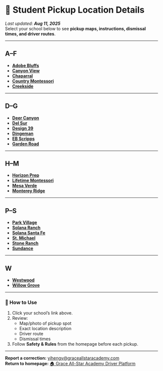 # 📍 Student Pickup Location Details

_Last updated: **Aug 11, 2025**_  
Select your school below to see **pickup maps, instructions, dismissal times, and driver routes**.

---

## A–F
- [**Adobe Bluffs**](Pickup_Location/Adobe_Bluffs.md)
- [**Canyon View**](Pickup_Location/Canyon_View.md)
- [**Chaparral**](Pickup_Location/Chaparral.md)
- [**Country Montessori**](Pickup_Location/Country.md)
- [**Creekside**](Pickup_Location/Creekside.md)

---

## D–G
- [**Deer Canyon**](Pickup_Location/Deer_Canyon.md)
- [**Del Sur**](Pickup_Location/Del_Sur.md)
- [**Design 39**](Pickup_Location/Design_39.md)
- [**Dingeman**](Pickup_Location/Dingeman.md)
- [**EB Scripps**](Pickup_Location/EB_Scripps.md)
- [**Garden Road**](Pickup_Location/Garden_Road.md)

---

## H–M
- [**Horizon Prep**](Pickup_Location/Horizon_Prep.md)
- [**Lifetime Montessori**](Pickup_Location/Lifetime.md)
- [**Mesa Verde**](Pickup_Location/Mesa_Verde.md)
- [**Monterey Ridge**](Pickup_Location/Monterey_Ridge.md)

---

## P–S
- [**Park Village**](Pickup_Location/Park_Village.md)
- [**Solana Ranch**](Pickup_Location/Solana_Ranch.md)
- [**Solana Santa Fe**](Pickup_Location/Solana_Santa_Fe.md)
- [**St. Michael**](Pickup_Location/St_Michael.md)
- [**Stone Ranch**](Pickup_Location/Stone_Ranch.md)
- [**Sundance**](Pickup_Location/Sundance.md)

---

## W
- [**Westwood**](Pickup_Location/Westwood.md)
- [**Willow Grove**](Pickup_Location/Willow_Grove.md)

---

### 📌 How to Use
1. Click your school’s link above.
2. Review:
   - Map/photo of pickup spot
   - Exact location description
   - Driver route
   - Dismissal times
3. Follow **Safety & Rules** from the homepage before each pickup.

---

**Report a correction:** [yihengy@graceallstaracademy.com](mailto:yihengy@graceallstaracademy.com)  
**Return to homepage:** [🏠 Grace All-Star Academy Driver Platform](./README.md)
